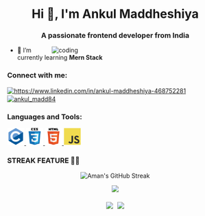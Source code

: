 <h1 align="center">Hi 👋, I'm Ankul Maddheshiya</h1>
<h3 align="center">A passionate frontend developer from India</h3>
<img align="right"alt="coding"width="400"src="https://i.pinimg.com/originals/54/e3/7d/54e37d8074ebcde1d96c77d7b2a7f310.gif">

- 🌱 I’m currently learning **Mern Stack**

<h3 align="left">Connect with me:</h3>
<p align="left">
<a href="https://www.linkedin.com/in/ankul-maddheshiya-468752281" target="blank"><img align="center" src="https://raw.githubusercontent.com/rahuldkjain/github-profile-readme-generator/master/src/images/icons/Social/linked-in-alt.svg" alt="https://www.linkedin.com/in/ankul-maddheshiya-468752281" height="30" width="40" /></a>
<a href="https://instagram.com/ankul_madd84" target="blank"><img align="center" src="https://raw.githubusercontent.com/rahuldkjain/github-profile-readme-generator/master/src/images/icons/Social/instagram.svg" alt="ankul_madd84" height="30" width="40" /></a>
</p>

<h3 align="left">Languages and Tools:</h3>
<p align="left"> <a href="https://www.cprogramming.com/" target="_blank" rel="noreferrer"> <img src="https://raw.githubusercontent.com/devicons/devicon/master/icons/c/c-original.svg" alt="c" width="40" height="40"/> </a> <a href="https://www.w3schools.com/css/" target="_blank" rel="noreferrer"> <img src="https://raw.githubusercontent.com/devicons/devicon/master/icons/css3/css3-original-wordmark.svg" alt="css3" width="40" height="40"/> </a> <a href="https://www.w3.org/html/" target="_blank" rel="noreferrer"> <img src="https://raw.githubusercontent.com/devicons/devicon/master/icons/html5/html5-original-wordmark.svg" alt="html5" width="40" height="40"/> </a> <a href="https://developer.mozilla.org/en-US/docs/Web/JavaScript" target="_blank" rel="noreferrer"> <img src="https://raw.githubusercontent.com/devicons/devicon/master/icons/javascript/javascript-original.svg" alt="javascript" width="40" height="40"/> </a> </p>

<!-- Streak feature -->
<h3>STREAK FEATURE 🚀🚀</h3>
<p align="center">
  <img src="https://github-readme-streak-stats.herokuapp.com/?user=Ankul8471&theme=dark&fire=FF5E5E&ring=FFB380&currStreakNum=FF5E5E" 
       alt="Aman's GitHub Streak" style="width: 50%; height: auto;" />
</p>


<div align="center">
  <!-- First image in one row -->
  <div style="margin-bottom: 20px;">
    <img height="180em" src="https://github-profile-summary-cards.vercel.app/api/cards/profile-details?username=Ankul8471&theme=github_dark" />
  </div>
  
  <!-- Two images in the same row -->
  <div style="display: flex; justify-content: center; gap: 10px;">
    <img height="180em" src="https://github-profile-summary-cards.vercel.app/api/cards/stats?username=Ankul8471&theme=github_dark"/>
    <img height="180em" src="https://github-profile-summary-cards.vercel.app/api/cards/productive-time?username=Ankul8471&theme=github_dark" />
  </div>
</div>

